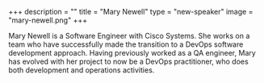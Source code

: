 +++
description = ""
title = "Mary Newell"
type = "new-speaker"
image = "mary-newell.png"
+++
<p>Mary Newell is a Software Engineer with Cisco Systems. She works on a team who have successfully made the transition to a DevOps software development approach. Having previously worked as a QA engineer, Mary has evolved with her project to now be a DevOps practitioner, who does both development and operations activities.<p>
